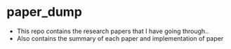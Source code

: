 # paper_dump
- This repo contains the research papers that I have going through..
- Also contains the summary of each paper and implementation of paper
  
